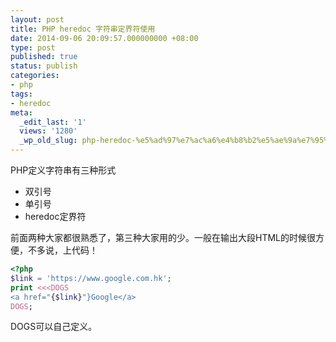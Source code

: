 ```yaml
---
layout: post
title: PHP heredoc 字符串定界符使用
date: 2014-09-06 20:09:57.000000000 +08:00
type: post
published: true
status: publish
categories:
- php
tags:
- heredoc
meta:
  _edit_last: '1'
  views: '1280'
  _wp_old_slug: php-heredoc-%e5%ad%97%e7%ac%a6%e4%b8%b2%e5%ae%9a%e7%95%8c%e7%ac%a6%e4%bd%bf%e7%94%a8
---
```

PHP定义字符串有三种形式
+ 双引号
+ 单引号
+ heredoc定界符

前面两种大家都很熟悉了，第三种大家用的少。一般在输出大段HTML的时候很方便，不多说，上代码！

```php
<?php
$link = 'https://www.google.com.hk';
print <<<DOGS 
<a href="{$link}"}Google</a>
DOGS;
```
DOGS可以自己定义。